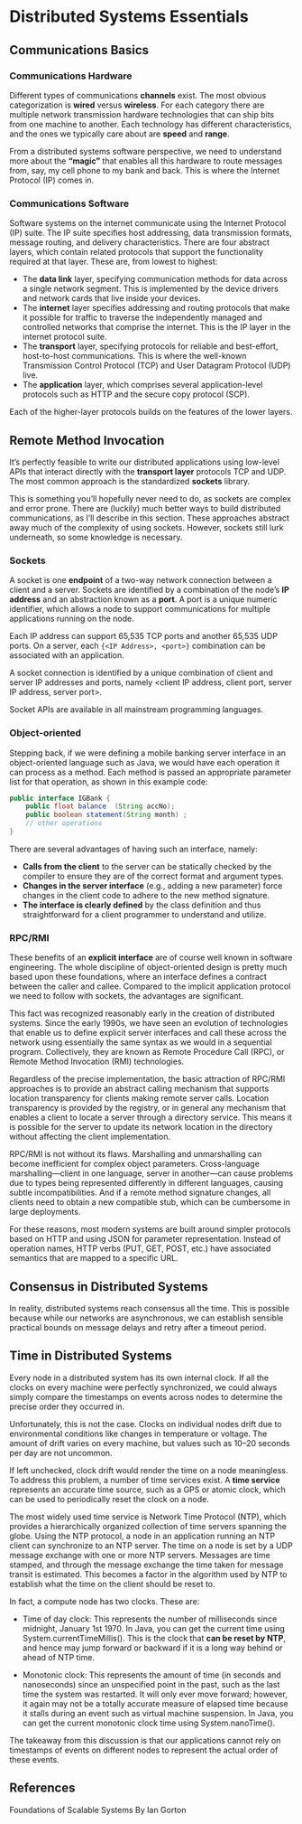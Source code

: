 # Distributed Systems Essentials

## Communications Basics

### Communications Hardware

Different types of communications **channels** exist. The most obvious categorization is **wired** versus 
**wireless**. For each category there are multiple network transmission hardware technologies that can ship bits 
from one machine to another. Each technology has different characteristics, and the ones we typically care about are 
**speed** and **range**.

From a distributed systems software perspective, we need to understand more about the **“magic”** that enables all this 
hardware to route messages from, say, my cell phone to my bank and back. This is where the Internet Protocol (IP) 
comes in.

### Communications Software

Software systems on the internet communicate using the Internet Protocol (IP) suite. The IP suite specifies host 
addressing, data transmission formats, message routing, and delivery characteristics. There are four abstract layers,
which contain related protocols that support the functionality required at that layer. These are, from lowest to 
highest:

- The **data link** layer, specifying communication methods for data across a single network segment. This is 
implemented by the device drivers and network cards that live inside your devices.
- The **internet** layer specifies addressing and routing protocols that make it possible for traffic to traverse the 
independently managed and controlled networks that comprise the internet. This is the IP layer in the internet protocol suite.
- The **transport** layer, specifying protocols for reliable and best-effort, host-to-host communications. This is 
where the well-known Transmission Control Protocol (TCP) and User Datagram Protocol (UDP) live.
- The **application** layer, which comprises several application-level protocols such as HTTP and the secure copy 
protocol (SCP).

Each of the higher-layer protocols builds on the features of the lower layers. 

## Remote Method Invocation

It’s perfectly feasible to write our distributed applications using low-level APIs that interact directly with the 
**transport layer** protocols TCP and UDP. The most common approach is the standardized **sockets** library.

This is something you’ll hopefully never need to do, as sockets are complex and error prone. There are (luckily) 
much better ways to build distributed communications, as I’ll describe in this section. These approaches abstract 
away much of the complexity of using sockets. However, sockets still lurk underneath, so some knowledge is necessary.

### Sockets

A socket is one **endpoint** of a two-way network connection between a client and a server. Sockets are identified by a 
combination of the node’s **IP address** and an abstraction known as a **port**. A port is a unique numeric identifier, 
which allows a node to support communications for multiple applications running on the node.

Each IP address can support 65,535 TCP ports and another 65,535 UDP ports. On a server, each `{<IP Address>, <port>}`
combination can be associated with an application. 

A socket connection is identified by a unique combination of client and server IP addresses and ports, namely 
<client IP address, client port, server IP address, server port>.

Socket APIs are available in all mainstream programming languages. 

### Object-oriented

Stepping back, if we were defining a mobile banking server interface in an object-oriented language such as Java, we 
would have each operation it can process as a method. Each method is passed an appropriate parameter list for that 
operation, as shown in this example code:

```java
public interface IGBank {
    public float balance  (String accNo);
    public boolean statement(String month) ;
    // other operations
}
```

There are several advantages of having such an interface, namely:

- **Calls from the client** to the server can be statically checked by the compiler to ensure they are of the correct 
format and argument types.
- **Changes in the server interface** (e.g., adding a new parameter) force changes in the client code to adhere to the 
new method signature.
- **The interface is clearly defined** by the class definition and thus straightforward for a client programmer to 
understand and utilize.

### RPC/RMI

These benefits of an **explicit interface** are of course well known in software engineering. The whole discipline of 
object-oriented design is pretty much based upon these foundations, where an interface defines a contract between 
the caller and callee. Compared to the implicit application protocol we need to follow with sockets, the advantages 
are significant.

This fact was recognized reasonably early in the creation of distributed systems. Since the early 1990s, we have 
seen an evolution of technologies that enable us to define explicit server interfaces and call these across the 
network using essentially the same syntax as we would in a sequential program. Collectively, they are known as 
Remote Procedure Call (RPC), or Remote Method Invocation (RMI) technologies.

Regardless of the precise implementation, the basic attraction of RPC/RMI approaches is to provide an abstract 
calling mechanism that supports location transparency for clients making remote server calls. Location transparency 
is provided by the registry, or in general any mechanism that enables a client to locate a server through a 
directory service. This means it is possible for the server to update its network location in the directory without 
affecting the client implementation.

RPC/RMI is not without its flaws. Marshalling and unmarshalling can become inefficient for complex object parameters.
Cross-language marshalling—client in one language, server in another—can cause problems due to types being 
represented differently in different languages, causing subtle incompatibilities. And if a remote method signature 
changes, all clients need to obtain a new compatible stub, which can be cumbersome in large deployments.

For these reasons, most modern systems are built around simpler protocols based on HTTP and using JSON for parameter 
representation. Instead of operation names, HTTP verbs (PUT, GET, POST, etc.) have associated semantics that are 
mapped to a specific URL.

## Consensus in Distributed Systems

In reality, distributed systems reach consensus all the time. This is possible because while our networks are 
asynchronous, we can establish sensible practical bounds on message delays and retry after a timeout period.

## Time in Distributed Systems

Every node in a distributed system has its own internal clock. If all the clocks on every machine were perfectly 
synchronized, we could always simply compare the timestamps on events across nodes to determine the precise order 
they occurred in.

Unfortunately, this is not the case. Clocks on individual nodes drift due to environmental conditions like changes 
in temperature or voltage. The amount of drift varies on every machine, but values such as 10–20 seconds per day are 
not uncommon.

If left unchecked, clock drift would render the time on a node meaningless. To address this problem, a number of 
time services exist. A **time service** represents an accurate time source, such as a GPS or atomic clock, which can be 
used to periodically reset the clock on a node.

The most widely used time service is Network Time Protocol (NTP), which provides a hierarchically organized 
collection of time servers spanning the globe. Using the NTP protocol, a node in an application running an NTP 
client can synchronize to an NTP server. The time on a node is set by a UDP message exchange with one or more NTP 
servers. Messages are time stamped, and through the message exchange the time taken for message transit is estimated.
This becomes a factor in the algorithm used by NTP to establish what the time on the client should be reset to.

In fact, a compute node has two clocks. These are:

- Time of day clock: 
This represents the number of milliseconds since midnight, January 1st 1970. In Java, you can get the current time 
using System.currentTimeMillis(). This is the clock that **can be reset by NTP**, and hence may jump forward or backward 
if it is a long way behind or ahead of NTP time.

- Monotonic clock: This represents the amount of time (in seconds and nanoseconds) since an unspecified point in the 
  past, such as the 
last time the system was restarted. It will only ever move forward; however, it again may not be a totally accurate 
measure of elapsed time because it stalls during an event such as virtual machine suspension. In Java, you can get 
the current monotonic clock time using Sys⁠tem.nanoTime().

The takeaway from this discussion is that our applications cannot rely on timestamps of events on different nodes to 
represent the actual order of these events.

## References

Foundations of Scalable Systems By Ian Gorton
